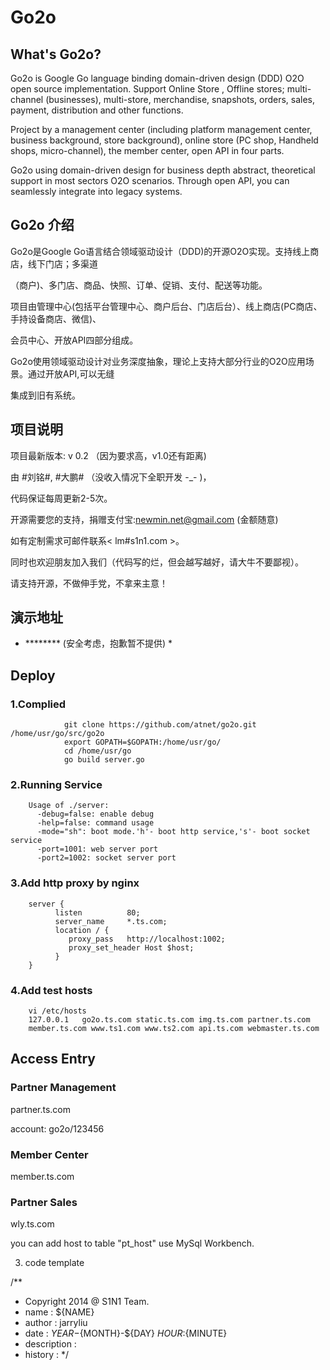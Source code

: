 Go2o
================
## What's Go2o? ##

Go2o is Google Go language binding domain-driven design (DDD) O2O open source implementation. Support Online Store
, Offline stores; multi-channel (businesses), multi-store, merchandise, snapshots, orders, sales, payment, distribution and other functions.

Project by a management center (including platform management center, business background, store background), online store (PC shop,
Handheld shops, micro-channel), the member center, open API in four parts.

Go2o using domain-driven design for business depth abstract, theoretical support in most sectors O2O scenarios.
Through open API, you can seamlessly integrate into legacy systems.

## Go2o 介绍 ##

Go2o是Google Go语言结合领域驱动设计（DDD)的开源O2O实现。支持线上商店，线下门店；多渠道

（商户)、多门店、商品、快照、订单、促销、支付、配送等功能。


项目由管理中心(包括平台管理中心、商户后台、门店后台）、线上商店(PC商店、手持设备商店、微信)、

会员中心、开放API四部分组成。


Go2o使用领域驱动设计对业务深度抽象，理论上支持大部分行业的O2O应用场景。通过开放API,可以无缝

集成到旧有系统。


## 项目说明 ##

项目最新版本: v 0.2 （因为要求高，v1.0还有距离)

由 #刘铭#, #大鹏# （没收入情况下全职开发 -_- )，

代码保证每周更新2-5次。


开源需要您的支持，捐赠支付宝:newmin.net@gmail.com (金额随意)

如有定制需求可邮件联系< lm#s1n1.com >。

同时也欢迎朋友加入我们（代码写的烂，但会越写越好，请大牛不要鄙视）。

请支持开源，不做伸手党，不拿来主意！



## 演示地址 ##

* ******** (安全考虑，抱歉暂不提供) *


## Deploy ##

### 1.Complied ###
                git clone https://github.com/atnet/go2o.git /home/usr/go/src/go2o
                export GOPATH=$GOPATH:/home/usr/go/
                cd /home/usr/go
                go build server.go

### 2.Running Service ###
        Usage of ./server:
          -debug=false: enable debug
          -help=false: command usage
          -mode="sh": boot mode.'h'- boot http service,'s'- boot socket service
          -port=1001: web server port
          -port2=1002: socket server port

### 3.Add http proxy by nginx ###

        server {
              listen          80;
              server_name     *.ts.com;
              location / {
                 proxy_pass   http://localhost:1002;
                 proxy_set_header Host $host;
              }
        }


### 4.Add test hosts ###
        vi /etc/hosts
        127.0.0.1   go2o.ts.com static.ts.com img.ts.com partner.ts.com
        member.ts.com www.ts1.com www.ts2.com api.ts.com webmaster.ts.com


## Access Entry ##
### Partner Management ###
partner.ts.com

account: go2o/123456

### Member Center ###
member.ts.com

### Partner Sales ###
wly.ts.com

you can add host to table "pt_host" use MySql Workbench.


3. code template

/**
 * Copyright 2014 @ S1N1 Team.
 * name : ${NAME}
 * author : jarryliu
 * date : ${YEAR}-${MONTH}-${DAY} ${HOUR}:${MINUTE}
 * description :
 * history :
 */